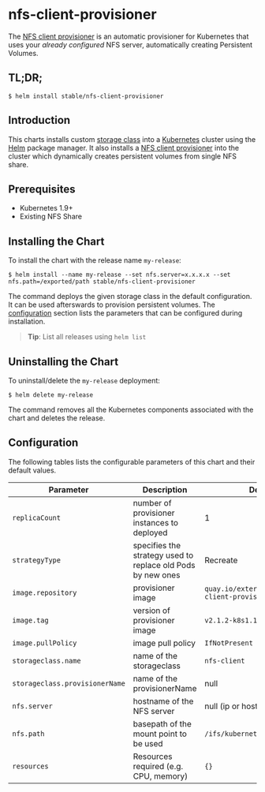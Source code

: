 # nfs-client-provisioner

The [NFS client provisioner](https://github.com/kubernetes-incubator/external-storage/tree/master/nfs-client) is an automatic provisioner for Kubernetes that uses your *already configured* NFS server, automatically creating Persistent Volumes.

## TL;DR;

```console
$ helm install stable/nfs-client-provisioner
```

## Introduction

This charts installs custom [storage class](https://kubernetes.io/docs/concepts/storage/storage-classes/) into a [Kubernetes](http://kubernetes.io) cluster using the [Helm](https://helm.sh) package manager. It also installs a [NFS client provisioner](https://github.com/kubernetes-incubator/external-storage/tree/master/nfs-client) into the cluster which dynamically creates persistent volumes from single NFS share.

## Prerequisites

- Kubernetes 1.9+
- Existing NFS Share

## Installing the Chart

To install the chart with the release name `my-release`:

```console
$ helm install --name my-release --set nfs.server=x.x.x.x --set nfs.path=/exported/path stable/nfs-client-provisioner
```

The command deploys the given storage class in the default configuration. It can be used afterswards to provision persistent volumes. The [configuration](#configuration) section lists the parameters that can be configured during installation.

> **Tip**: List all releases using `helm list`

## Uninstalling the Chart

To uninstall/delete the `my-release` deployment:

```console
$ helm delete my-release
```

The command removes all the Kubernetes components associated with the chart and deletes the release.

## Configuration

The following tables lists the configurable parameters of this chart and their default values.

| Parameter                         | Description                                 | Default                                                   |
| --------------------------------- | -------------------------------------       | --------------------------------------------------------- |
| `replicaCount`                    | number of provisioner instances to deployed | 1                                                         |
| `strategyType`                    | specifies the strategy used to replace old Pods by new ones | Recreate                                  |
| `image.repository`                | provisioner image                           | `quay.io/external_storage/nfs-client-provisioner`         |
| `image.tag`                       | version of provisioner image                | `v2.1.2-k8s1.11`                                          |
| `image.pullPolicy`                | image pull policy                           | `IfNotPresent`                                            |
| `storageclass.name`               | name of the storageclass                    | `nfs-client`                                              |
| `storageclass.provisionerName`    | name of the provisionerName                 | null 	                                              |
| `nfs.server`                      | hostname of the NFS server                  | null (ip or hostname)                                     |
| `nfs.path`                        | basepath of the mount point to be used      | `/ifs/kubernetes`                                         |
| `resources`                       | Resources required (e.g. CPU, memory)       | `{}`                                                      |

